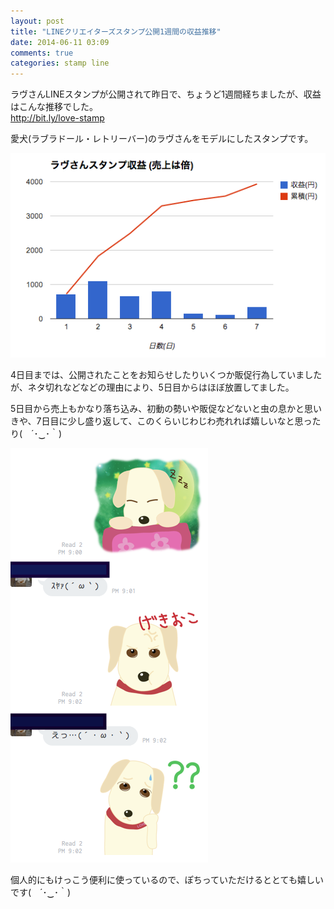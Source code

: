 ```yaml
---
layout: post
title: "LINEクリエイターズスタンプ公開1週間の収益推移"
date: 2014-06-11 03:09
comments: true
categories: stamp line
---
```


ラヴさんLINEスタンプが公開されて昨日で、ちょうど1週間経ちましたが、収益はこんな推移でした。  
http://bit.ly/love-stamp
 
愛犬(ラブラドール・レトリーバー)のラヴさんをモデルにしたスタンプです。

![love](/images/post/stamp.png)

4日目までは、公開されたことをお知らせしたりいくつか販促行為していましたが、ネタ切れなどなどの理由により、5日目からはほぼ放置してました。

<!-- more -->

5日目から売上もかなり落ち込み、初動の勢いや販促などないと虫の息かと思いきや、7日目に少し盛り返して、このくらいじわじわ売れれば嬉しいなと思ったり(　´･‿･｀)

![love](/images/post/stamp2.png)

個人的にもけっこう便利に使っているので、ぽちっていただけるととても嬉しいです(　´･‿･｀)